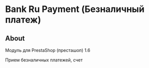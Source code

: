 # Bank Ru Payment (Безналичный платеж)

## About

Модуль для PrestaShop (престашоп) 1.6

Прием безналичных платежей, счет 


